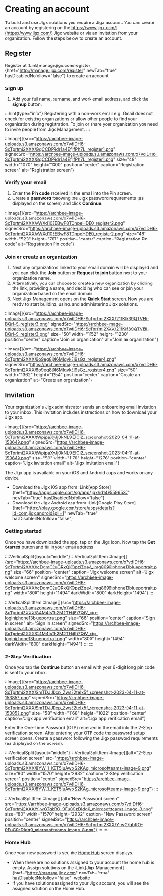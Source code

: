 # Creating an account

To build and use Jigx solutions you require a Jigx account. You can create an account by registering on the[https://www.jigx.com/](https://www.jigx.com/) Jigx website or via an invitation from your organization. Follow the steps below to create an account.

## Register

Register at :Link[manage.jigx.com/register]{href="http://manage.jigx.com/register" newTab="true" hasDisabledNofollow="false"} to create an account.

### Sign up

1. Add your full name, surname, and work email address, and click the **signup** button.

:::hint{type="info"}
Registering with a non-work email e.g. Gmail does not check for existing organizations or allow other people to find your organization during registration. To join or share your organization you need to invite people from Jigx Management.
:::

::Image[]{src="https://archbee-image-uploads.s3.amazonaws.com/x7vdIDH6-ScTprfmi2XXX/GqCCDPRdr1a4EfjlfPh7L_register1.png" signedSrc="https://archbee-image-uploads.s3.amazonaws.com/x7vdIDH6-ScTprfmi2XXX/GqCCDPRdr1a4EfjlfPh7L_register1.png" size="48" width="1070" height="1300" position="center" caption="Registration screen" alt="Registration screen"}

### Verify your email

1. Enter the **Pin code** received in the email into the Pin screen.
2. Create a **password** following the Jigx password requirements (as displayed on the screen) and click **Continue**.

::Image[]{src="https://archbee-image-uploads.s3.amazonaws.com/x7vdIDH6-ScTprfmi2XXX/vWXd10EEBwF8TOhpeHDB0_register2.png" signedSrc="https://archbee-image-uploads.s3.amazonaws.com/x7vdIDH6-ScTprfmi2XXX/vWXd10EEBwF8TOhpeHDB0_register2.png" size="48" width="523" height="787" position="center" caption="Registration Pin code" alt="Registration Pin code"}

### Join  or create an organization

1. Next any organizations linked to your email domain will be displayed and you can click the **Join** button or **Request to join** button next to your organization name.
2. Alternatively, you can choose to create a new organization by clicking the link, providing a name, and deciding who can see or join your organization based on the email domain.
3. Next Jigx Management opens on the **Quick Start** screen. Now you are ready to start building, using, and administering Jigx solutions.

::Image[]{src="https://archbee-image-uploads.s3.amazonaws.com/x7vdIDH6-ScTprfmi2XXX/21fKl539QTVEIi-BQrl-S_register3.png" signedSrc="https://archbee-image-uploads.s3.amazonaws.com/x7vdIDH6-ScTprfmi2XXX/21fKl539QTVEIi-BQrl-S_register3.png" size="50" width="1152" height="1230" position="center" caption="Join an organization" alt="Join an organization"}

::Image[]{src="https://archbee-image-uploads.s3.amazonaws.com/x7vdIDH6-ScTprfmi2XXX/6o9eg8j0I6MIgvkEl9sGz_register4.png" signedSrc="https://archbee-image-uploads.s3.amazonaws.com/x7vdIDH6-ScTprfmi2XXX/6o9eg8j0I6MIgvkEl9sGz_register4.png" size="50" width="1362" height="1254" position="center" caption="Create an organization" alt="Create an organization"}

## Invitation

Your organization's Jigx administrator sends an onboarding email invitation to your inbox. This invitation includes instructions on how to download your Jigx app.

::Image[]{src="https://archbee-image-uploads.s3.amazonaws.com/x7vdIDH6-ScTprfmi2XXX/tWpjpaXyJj0kNL9jEICi2_screenshot-2023-04-11-at-153649.png" signedSrc="https://archbee-image-uploads.s3.amazonaws.com/x7vdIDH6-ScTprfmi2XXX/tWpjpaXyJj0kNL9jEICi2_screenshot-2023-04-11-at-153649.png" size="50" width="1178" height="1276" position="center" caption="Jigx invitation email" alt="Jigx invitation email"}

The Jigx app is available on your iOS and Android apps and works on any device.

- Download the Jigx iOS app from :Link[App Store]{href="https://apps.apple.com/sg/app/jigx/id1495596537" newTab="true" hasDisabledNofollow="false"}
- Download the Jigx Android app from :Link[Google Play Store]{href="https://play.google.com/store/apps/details?id=com.jigx.android&pli=1" newTab="true" hasDisabledNofollow="false"}

### Getting started

Once you have downloaded the app, tap on the Jigx icon.
Now tap the **Get Started** button and fill in your email address

::::VerticalSplit{layout="middle"}
:::VerticalSplitItem
::Image[]{src="https://archbee-image-uploads.s3.amazonaws.com/x7vdIDH6-ScTprfmi2XXX/rcDgmC2uQRkQKQpziZqe4_img8696iphone13blueportrait.png" size="66" position="center" caption="Jigx welcome screen" alt="Jigx welcome screen" signedSrc="https://archbee-image-uploads.s3.amazonaws.com/x7vdIDH6-ScTprfmi2XXX/rcDgmC2uQRkQKQpziZqe4_img8696iphone13blueportrait.png" width="800" height="1494" darkWidth="800" darkHeight="1494"}
:::

:::VerticalSplitItem
::Image[]{src="https://archbee-image-uploads.s3.amazonaws.com/x7vdIDH6-ScTprfmi2XXX/G4M4IsTh2M2THtjEt7QiV_otp-loginiphone13blueportrait.png" size="66" position="center" caption="Sign in screen" alt="Sign in screen" signedSrc="https://archbee-image-uploads.s3.amazonaws.com/x7vdIDH6-ScTprfmi2XXX/G4M4IsTh2M2THtjEt7QiV_otp-loginiphone13blueportrait.png" width="800" height="1494" darkWidth="800" darkHeight="1494"}
:::
::::

### 2-Step Verification

Once you tap the **Continue** button an email with your 6-digit long pin code is sent to your inbox.

::Image[]{src="https://archbee-image-uploads.s3.amazonaws.com/x7vdIDH6-ScTprfmi2XXX/SmTDJJDcp_ZwsE2teIx5f_screenshot-2023-04-11-at-153852.png" signedSrc="https://archbee-image-uploads.s3.amazonaws.com/x7vdIDH6-ScTprfmi2XXX/SmTDJJDcp_ZwsE2teIx5f_screenshot-2023-04-11-at-153852.png" size="58" width="1168" height="1022" position="center" caption="Jigx app verification email" alt="Jigx app verification email"}

Enter the One-Time Password (OTP) received in the email into the 2-Step verification screen. After entering your OTP code the password setup screen opens. Create a password following the Jigx password requirements (as displayed on the screen).

::::VerticalSplit{layout="middle"}
:::VerticalSplitItem
::Image[]{alt="2-Step verification screen" src="https://archbee-image-uploads.s3.amazonaws.com/x7vdIDH6-ScTprfmi2XXX/8YW_1_KET5luAwixS2KAg_microsoftteams-image-9.png" size="80" width="1570" height="2932" caption="2-Step verification screen" position="center" signedSrc="https://archbee-image-uploads.s3.amazonaws.com/x7vdIDH6-ScTprfmi2XXX/8YW_1_KET5luAwixS2KAg_microsoftteams-image-9.png"}
:::

:::VerticalSplitItem
::Image[]{alt="New Password screen" src="https://archbee-image-uploads.s3.amazonaws.com/x7vdIDH6-ScTprfmi2XXX/Y-wG7qbRO-9FuC9zDIdq0_microsoftteams-image-8.png" size="80" width="1570" height="2932" caption="New Password screen" position="center" signedSrc="https://archbee-image-uploads.s3.amazonaws.com/x7vdIDH6-ScTprfmi2XXX/Y-wG7qbRO-9FuC9zDIdq0_microsoftteams-image-8.png"}
:::
::::

### Home Hub

Once your new password is set, the [Home Hub](<./../Building Apps with Jigx/UI/Home Hub.md>) screen displays.

- When there are no solutions assigned to your account the home hub is empty. Assign solutions on the :Link[Jigx Management]{href="https://manage.jigx.com" newTab="true" hasDisabledNofollow="false"} website
- If you have solutions assigned to your Jigx account, you will see the assigned solution on the Home Hub.

